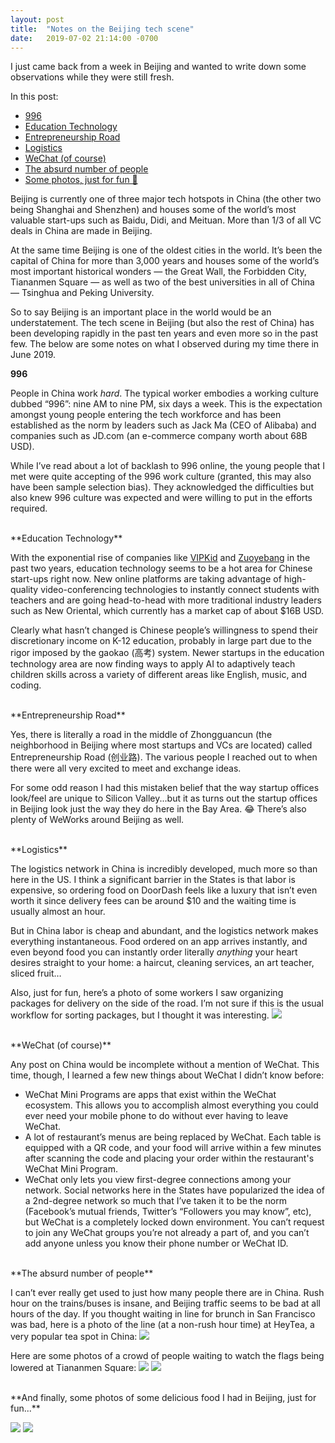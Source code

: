 ```yaml
---
layout: post
title:  "Notes on the Beijing tech scene"
date:   2019-07-02 21:14:00 -0700
---
```


I just came back from a week in Beijing and wanted to write down some observations while they were still fresh.

In this post: 
* [996](#996)
* [Education Technology](#edtech)
* [Entrepreneurship Road](#chuangye)
* [Logistics](#logistics)
* [WeChat (of course)](#wechat)
* [The absurd number of people](#people)
* [Some photos, just for fun 🙂](#photos)

Beijing is currently one of three major tech hotspots in China (the other two being Shanghai and Shenzhen) and houses some of the world’s most valuable start-ups such as Baidu, Didi, and Meituan. More than 1/3 of all VC deals in China are made in Beijing. 

At the same time Beijing is one of the oldest cities in the world. It’s been the capital of China for more than 3,000 years and houses some of the world’s most important historical wonders — the Great Wall, the Forbidden City, Tiananmen Square — as well as two of the best universities in all of China — Tsinghua and Peking University. 

So to say Beijing is an important place in the world would be an understatement. The tech scene in Beijing (but also the rest of China) has been developing rapidly in the past ten years and even more so in the past few. The below are some notes on what I observed during my time there in June 2019. 


<a name="996"></a> **996** 

People in China work _hard_. The typical worker embodies a working culture dubbed “996”: nine AM to nine PM, six days a week. This is the expectation amongst young people entering the tech workforce and has been established as the norm by leaders such as Jack Ma (CEO of Alibaba) and companies such as JD.com (an e-commerce company worth about 68B USD). 

While I’ve read about a lot of backlash to 996 online, the young people that I met were quite accepting of the 996 work culture (granted, this may also have been sample selection bias). They acknowledged the difficulties but also knew 996 culture was expected and were willing to put in the efforts required. 

<br/>
<a name="edtech"></a> **Education Technology**

With the exponential rise of companies like [VIPKid](http://www.vipkid.com) and [Zuoyebang](http://www.zuoyebang.com) in the past two years, education technology seems to be a hot area for Chinese start-ups right now. New online platforms are taking advantage of high-quality video-conferencing technologies to instantly connect students with teachers and are going head-to-head with more traditional industry leaders such as New Oriental, which currently has a market cap of about $16B USD. 

Clearly what hasn’t changed is Chinese people’s willingness to spend their discretionary income on K-12 education, probably in large part due to the rigor imposed by the gaokao (高考) system. Newer startups in the education technology area are now finding ways to apply AI to adaptively teach children skills across a variety of different areas like English, music, and coding. 

<br/>
<a name="chuangye"></a> **Entrepreneurship Road**

Yes, there is literally a road in the middle of Zhongguancun (the neighborhood in Beijing where most startups and VCs are located) called Entrepreneurship Road (创业路). The various people I reached out to when there were all very excited to meet and exchange ideas.

For some odd reason I had this mistaken belief that the way startup offices look/feel are unique to Silicon Valley...but it as turns out the startup offices in Beijing look just the way they do here in the Bay Area. 😂 There’s also plenty of WeWorks around Beijing as well. 

<br/>
<a name="logistics"></a> **Logistics**

The logistics network in China is incredibly developed, much more so than here in the US. I think a significant barrier in the States is that labor is expensive, so ordering food on DoorDash feels like a luxury that isn’t even worth it since delivery fees can be around $10 and the waiting time is usually almost an hour. 

But in China labor is cheap and abundant, and the logistics network makes everything instantaneous. Food ordered on an app arrives instantly, and even beyond food you can instantly order literally _anything_ your heart desires straight to your home: a haircut, cleaning services, an art teacher, sliced fruit… 

Also, just for fun, here’s a photo of some workers I saw organizing packages for delivery on the side of the road. I’m not sure if this is the usual workflow for sorting packages, but I thought it was interesting. 
![](../../../imgs/packages.jpg)

<br/>
<a name="wechat"></a> **WeChat (of course)**

Any post on China would be incomplete without a mention of WeChat. This time, though, I learned a few new things about WeChat I didn’t know before: 
* WeChat Mini Programs are apps that exist within the WeChat ecosystem. This allows you to accomplish almost everything you could ever need your mobile phone to do without ever having to leave WeChat.
* A lot of restaurant’s menus are being replaced by WeChat. Each table is equipped with a QR code, and your food will arrive within a few minutes after scanning the code and placing your order within the restaurant's WeChat Mini Program. 
* WeChat only lets you view first-degree connections among your network. Social networks here in the States have popularized the idea of a 2nd-degree network so much that I’ve taken it to be the norm (Facebook’s mutual friends, Twitter’s “Followers you may know”, etc), but WeChat is a completely locked down environment. You can’t request to join any WeChat groups you’re not already a part of, and you can’t add anyone unless you know their phone number or WeChat ID. 

<br/>
<a name="people"></a> **The absurd number of people**

I can’t ever really get used to just how many people there are in China. Rush hour on the trains/buses is insane, and Beijing traffic seems to be bad at all hours of the day. If you thought waiting in line for brunch in San Francisco was bad, here is a photo of the line (at a non-rush hour time) at HeyTea, a very popular tea spot in China: 
![](../../../imgs/heytea.jpg)

Here are some photos of a crowd of people waiting to watch the flags being lowered at Tiananmen Square: 
![](../../../imgs/crowd.jpg)
![](../../../imgs/square.jpg)

<br/>
<a name="photos"></a> **And finally, some photos of some delicious food I had in Beijing, just for fun...**

![](../../../imgs/breakfast.jpg)
![](../../../imgs/duck.jpg)
